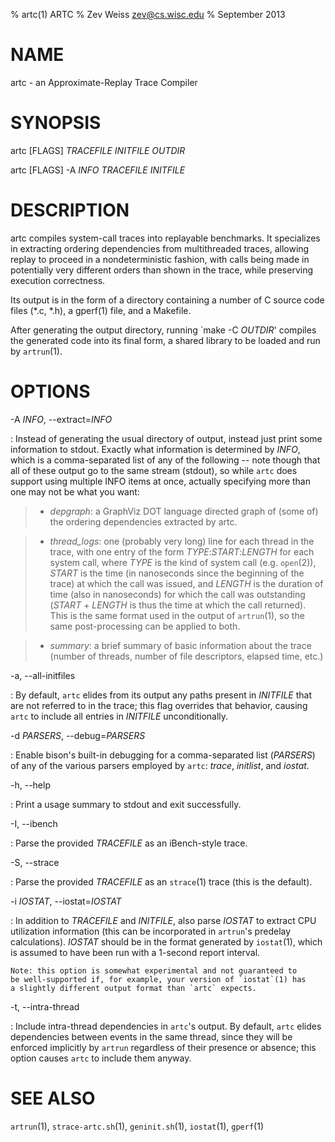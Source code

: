 % artc(1) ARTC
% Zev Weiss <zev@cs.wisc.edu>
% September 2013

# NAME

artc - an Approximate-Replay Trace Compiler

# SYNOPSIS

artc [FLAGS] *TRACEFILE* *INITFILE* *OUTDIR*

artc [FLAGS] -A *INFO* *TRACEFILE* *INITFILE*

# DESCRIPTION

artc compiles system-call traces into replayable benchmarks.  It
specializes in extracting ordering dependencies from multithreaded
traces, allowing replay to proceed in a nondeterministic fashion, with
calls being made in potentially very different orders than shown in
the trace, while preserving execution correctness.

Its output is in the form of a directory containing a number of C
source code files (*.c, *.h), a gperf(1) file, and a Makefile.

After generating the output directory, running \`make -C *OUTDIR*'
compiles the generated code into its final form, a shared library to
be loaded and run by `artrun`(1).

# OPTIONS

-A *INFO*, \--extract=*INFO*

  : Instead of generating the usual directory of output, instead just
    print some information to stdout.  Exactly what information is
    determined by *INFO*, which is a comma-separated list of any of
    the following -- note though that all of these output go to the
    same stream (stdout), so while `artc` does support using multiple
    INFO items at once, actually specifying more than one may not be
    what you want:

> * *depgraph*: a GraphViz DOT language directed graph of (some of)
>   the ordering dependencies extracted by artc.

> * *thread_logs*: one (probably very long) line for each thread in
>   the trace, with one entry of the form *TYPE*:*START*:*LENGTH* for
>   each system call, where *TYPE* is the kind of system call
>   (e.g. `open`(2)), *START* is the time (in nanoseconds since the
>   beginning of the trace) at which the call was issued, and *LENGTH*
>   is the duration of time (also in nanoseconds) for which the call
>   was outstanding (*START* \+ *LENGTH* is thus the time at which the
>   call returned).  This is the same format used in the output of
>   `artrun`(1), so the same post-processing can be applied to both.

> * *summary*: a brief summary of basic information about the trace
>   (number of threads, number of file descriptors, elapsed time,
>   etc.)


-a, \--all-initfiles

  : By default, `artc` elides from its output any paths present in
    *INITFILE* that are not referred to in the trace; this flag
    overrides that behavior, causing `artc` to include all entries in
    *INITFILE* unconditionally.


-d *PARSERS*, \--debug=*PARSERS*

  : Enable bison's built-in debugging for a comma-separated list
    (*PARSERS*) of any of the various parsers employed by `artc`:
    *trace*, *initlist*, and *iostat*.


-h, \--help

  : Print a usage summary to stdout and exit successfully.


-I, \--ibench

  : Parse the provided *TRACEFILE* as an iBench-style trace.


-S, \--strace

  : Parse the provided *TRACEFILE* as an `strace`(1) trace (this is
    the default).


-i *IOSTAT*, \--iostat=*IOSTAT*

  : In addition to *TRACEFILE* and *INITFILE*, also parse *IOSTAT* to
    extract CPU utilization information (this can be incorporated in
    `artrun`'s predelay calculations).  *IOSTAT* should be in the
    format generated by `iostat`(1), which is assumed to have been run
    with a 1-second report interval.

    Note: this option is somewhat experimental and not guaranteed to
    be well-supported if, for example, your version of `iostat`(1) has
    a slightly different output format than `artc` expects.

-t, \--intra-thread

  : Include intra-thread dependencies in `artc`'s output.  By default,
    `artc` elides dependencies between events in the same thread,
    since they will be enforced implicitly by `artrun` regardless of
    their presence or absence; this option causes `artc` to include
    them anyway.

# SEE ALSO

`artrun`(1), `strace-artc.sh`(1), `geninit.sh`(1), `iostat`(1), `gperf`(1)

